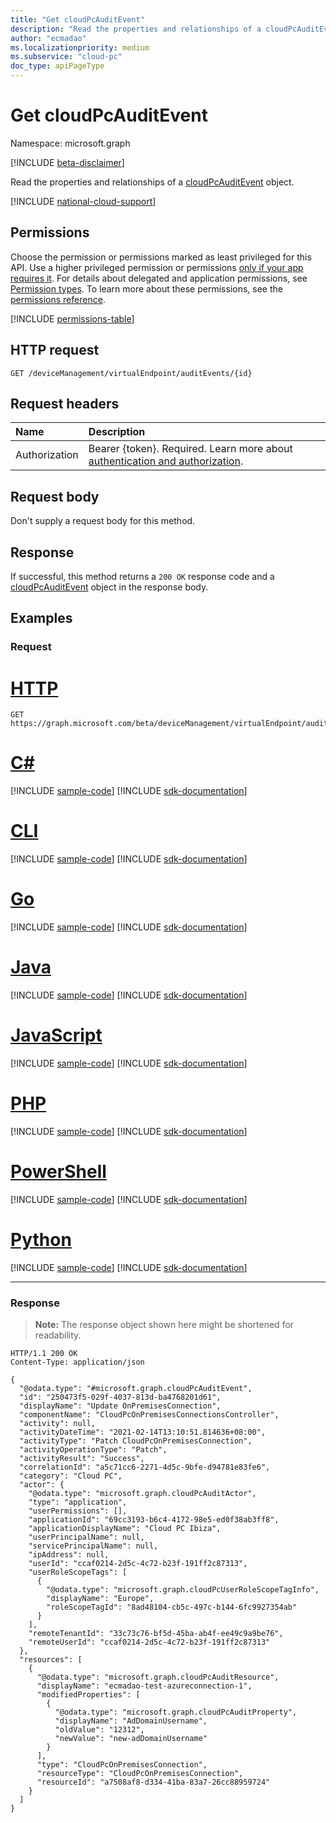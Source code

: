 ```yaml
---
title: "Get cloudPcAuditEvent"
description: "Read the properties and relationships of a cloudPcAuditEvent object."
author: "ecmadao"
ms.localizationpriority: medium
ms.subservice: "cloud-pc"
doc_type: apiPageType
---
```


# Get cloudPcAuditEvent

Namespace: microsoft.graph

[!INCLUDE [beta-disclaimer](../../includes/beta-disclaimer.md)]

Read the properties and relationships of a [cloudPcAuditEvent](../resources/cloudpcauditevent.md) object.

[!INCLUDE [national-cloud-support](../../includes/global-us.md)]

## Permissions

Choose the permission or permissions marked as least privileged for this API. Use a higher privileged permission or permissions [only if your app requires it](/graph/permissions-overview#best-practices-for-using-microsoft-graph-permissions). For details about delegated and application permissions, see [Permission types](/graph/permissions-overview#permission-types). To learn more about these permissions, see the [permissions reference](/graph/permissions-reference).

<!-- { "blockType": "permissions", "name": "cloudpcauditevent_get" } -->
[!INCLUDE [permissions-table](../includes/permissions/cloudpcauditevent-get-permissions.md)]

## HTTP request

<!-- {
  "blockType": "ignored"
}
-->

``` http
GET /deviceManagement/virtualEndpoint/auditEvents/{id}
```

## Request headers

| Name          | Description               |
| :------------ | :------------------------ |
|Authorization|Bearer {token}. Required. Learn more about [authentication and authorization](/graph/auth/auth-concepts).|

## Request body

Don't supply a request body for this method.

## Response

If successful, this method returns a `200 OK` response code and a [cloudPcAuditEvent](../resources/cloudpcauditevent.md) object in the response body.

## Examples

### Request


# [HTTP](#tab/http)
<!-- {
  "blockType": "request",
  "name": "get_cloudpcauditevent"
}
-->

``` http
GET https://graph.microsoft.com/beta/deviceManagement/virtualEndpoint/auditEvents/{id}
```

# [C#](#tab/csharp)
[!INCLUDE [sample-code](../includes/snippets/csharp/get-cloudpcauditevent-csharp-snippets.md)]
[!INCLUDE [sdk-documentation](../includes/snippets/snippets-sdk-documentation-link.md)]

# [CLI](#tab/cli)
[!INCLUDE [sample-code](../includes/snippets/cli/get-cloudpcauditevent-cli-snippets.md)]
[!INCLUDE [sdk-documentation](../includes/snippets/snippets-sdk-documentation-link.md)]

# [Go](#tab/go)
[!INCLUDE [sample-code](../includes/snippets/go/get-cloudpcauditevent-go-snippets.md)]
[!INCLUDE [sdk-documentation](../includes/snippets/snippets-sdk-documentation-link.md)]

# [Java](#tab/java)
[!INCLUDE [sample-code](../includes/snippets/java/get-cloudpcauditevent-java-snippets.md)]
[!INCLUDE [sdk-documentation](../includes/snippets/snippets-sdk-documentation-link.md)]

# [JavaScript](#tab/javascript)
[!INCLUDE [sample-code](../includes/snippets/javascript/get-cloudpcauditevent-javascript-snippets.md)]
[!INCLUDE [sdk-documentation](../includes/snippets/snippets-sdk-documentation-link.md)]

# [PHP](#tab/php)
[!INCLUDE [sample-code](../includes/snippets/php/get-cloudpcauditevent-php-snippets.md)]
[!INCLUDE [sdk-documentation](../includes/snippets/snippets-sdk-documentation-link.md)]

# [PowerShell](#tab/powershell)
[!INCLUDE [sample-code](../includes/snippets/powershell/get-cloudpcauditevent-powershell-snippets.md)]
[!INCLUDE [sdk-documentation](../includes/snippets/snippets-sdk-documentation-link.md)]

# [Python](#tab/python)
[!INCLUDE [sample-code](../includes/snippets/python/get-cloudpcauditevent-python-snippets.md)]
[!INCLUDE [sdk-documentation](../includes/snippets/snippets-sdk-documentation-link.md)]

---

### Response

>**Note:** The response object shown here might be shortened for readability.
<!-- {
  "blockType": "response",
  "truncated": true,
  "@odata.type": "microsoft.graph.cloudPcAuditEvent"
}
-->

``` http
HTTP/1.1 200 OK
Content-Type: application/json

{
  "@odata.type": "#microsoft.graph.cloudPcAuditEvent",
  "id": "250473f5-029f-4037-813d-ba4768201d61",
  "displayName": "Update OnPremisesConnection",
  "componentName": "CloudPcOnPremisesConnectionsController",
  "activity": null,
  "activityDateTime": "2021-02-14T13:10:51.814636+08:00",
  "activityType": "Patch CloudPcOnPremisesConnection",
  "activityOperationType": "Patch",
  "activityResult": "Success",
  "correlationId": "a5c71cc6-2271-4d5c-9bfe-d94781e83fe6",
  "category": "Cloud PC",
  "actor": {
    "@odata.type": "microsoft.graph.cloudPcAuditActor",
    "type": "application",
    "userPermissions": [],
    "applicationId": "69cc3193-b6c4-4172-98e5-ed0f38ab3ff8",
    "applicationDisplayName": "Cloud PC Ibiza",
    "userPrincipalName": null,
    "servicePrincipalName": null,
    "ipAddress": null,
    "userId": "ccaf0214-2d5c-4c72-b23f-191ff2c87313",
    "userRoleScopeTags": [
      {
        "@odata.type": "microsoft.graph.cloudPcUserRoleScopeTagInfo",
        "displayName": "Europe",
        "roleScopeTagId": "8ad48104-cb5c-497c-b144-6fc9927354ab"
      }
    ],
    "remoteTenantId": "33c73c76-bf5d-45ba-ab4f-ee49c9a9be76",
    "remoteUserId": "ccaf0214-2d5c-4c72-b23f-191ff2c87313"
  },
  "resources": [
    {
      "@odata.type": "microsoft.graph.cloudPcAuditResource",
      "displayName": "ecmadao-test-azureconnection-1",
      "modifiedProperties": [
        {
          "@odata.type": "microsoft.graph.cloudPcAuditProperty",
          "displayName": "AdDomainUsername",
          "oldValue": "12312",
          "newValue": "new-adDomainUsername"
        }
      ],
      "type": "CloudPcOnPremisesConnection",
      "resourceType": "CloudPcOnPremisesConnection",
      "resourceId": "a7508af8-d334-41ba-83a7-26cc88959724"
    }
  ]
}
```
